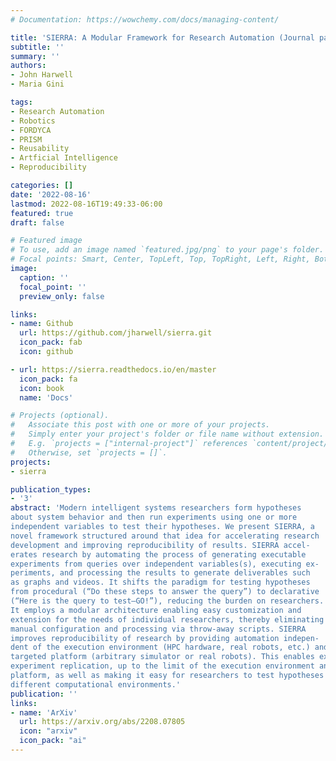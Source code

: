 ```yaml
---
# Documentation: https://wowchemy.com/docs/managing-content/

title: 'SIERRA: A Modular Framework for Research Automation (Journal paper)'
subtitle: ''
summary: ''
authors:
- John Harwell
- Maria Gini

tags:
- Research Automation
- Robotics
- FORDYCA
- PRISM
- Reusability
- Artficial Intelligence
- Reproducibility

categories: []
date: '2022-08-16'
lastmod: 2022-08-16T19:49:33-06:00
featured: true
draft: false

# Featured image
# To use, add an image named `featured.jpg/png` to your page's folder.
# Focal points: Smart, Center, TopLeft, Top, TopRight, Left, Right, BottomLeft, Bottom, BottomRight.
image:
  caption: ''
  focal_point: ''
  preview_only: false

links:
- name: Github
  url: https://github.com/jharwell/sierra.git
  icon_pack: fab
  icon: github

- url: https://sierra.readthedocs.io/en/master
  icon_pack: fa
  icon: book
  name: 'Docs'

# Projects (optional).
#   Associate this post with one or more of your projects.
#   Simply enter your project's folder or file name without extension.
#   E.g. `projects = ["internal-project"]` references `content/project/deep-learning/index.md`.
#   Otherwise, set `projects = []`.
projects:
- sierra

publication_types:
- '3'
abstract: 'Modern intelligent systems researchers form hypotheses
about system behavior and then run experiments using one or more
independent variables to test their hypotheses. We present SIERRA, a
novel framework structured around that idea for accelerating research
development and improving reproducibility of results. SIERRA accel-
erates research by automating the process of generating executable
experiments from queries over independent variables(s), executing ex-
periments, and processing the results to generate deliverables such
as graphs and videos. It shifts the paradigm for testing hypotheses
from procedural (“Do these steps to answer the query”) to declarative
(“Here is the query to test–GO!”), reducing the burden on researchers.
It employs a modular architecture enabling easy customization and
extension for the needs of individual researchers, thereby eliminating
manual configuration and processing via throw-away scripts. SIERRA
improves reproducibility of research by providing automation indepen-
dent of the execution environment (HPC hardware, real robots, etc.) and
targeted platform (arbitrary simulator or real robots). This enables exact
experiment replication, up to the limit of the execution environment and
platform, as well as making it easy for researchers to test hypotheses in
different computational environments.'
publication: ''
links:
- name: 'ArXiv'
  url: https://arxiv.org/abs/2208.07805
  icon: "arxiv"
  icon_pack: "ai"
---
```

